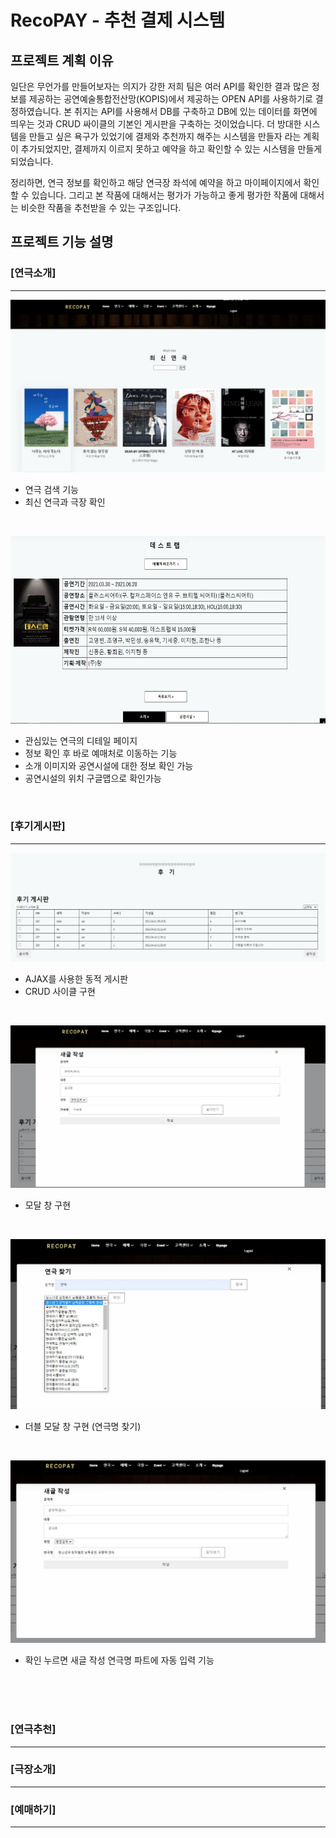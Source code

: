 # RecoPAY - 추천 결제 시스템
## 프로젝트 계획 이유
일단은 무언가를 만들어보자는 의지가 강한 저희 팀은 여러 API를 확인한 결과 많은 정보를 제공하는 공연예술통합전산망(KOPIS)에서 제공하는 OPEN API를 사용하기로 결정하였습니다. 본 취지는 API를 사용해서 DB를 구축하고 DB에 있는 데이터를 화면에 띄우는 것과 CRUD 싸이클의 기본인 게시판을 구축하는 것이었습니다. 더 방대한 시스템을 만들고 싶은 욕구가 있었기에 결제와 추천까지 해주는 시스템을 만들자 라는 계획이 추가되었지만, 결제까지 이르지 못하고 예약을 하고 확인할 수 있는 시스템을 만들게 되었습니다.

정리하면, 연극 정보를 확인하고 해당 연극장 좌석에 예약을 하고 마이페이지에서 확인할 수 있습니다. 그리고 본 작품에 대해서는 평가가 가능하고 좋게 평가한 작품에 대해서는 비슷한 작품을 추천받을 수 있는 구조입니다.


## 프로젝트 기능 설명

### [연극소개] 
<hr/>
<p align="center"> <img src="img/th_1.JPG"></img> </p>

- 연극 검색 기능
- 최신 연극과 극장 확인 

<br/>
<p align="center"> <img src="img/th_2.JPG" width="600px" height="300px"></img> </p>

- 관심있는 연극의 디테일 페이지
- 정보 확인 후 바로 예매처로 이동하는 기능
- 소개 이미지와 공연시설에 대한 정보 확인 가능
- 공연시설의 위치 구글맵으로 확인가능


<br/>

### [후기게시판] 
<hr/>
<p align="center"> <img src="img/th_3.JPG"></img> </p>

- AJAX를 사용한 동적 게시판
- CRUD 사이클 구현

<br/>
<p align="center"> <img src="img/th_5.JPG"></img> </p>

- 모달 창 구현

<br/>
<p align="center"> <img src="img/th_6.jpg"></img> </p>

- 더블 모달 창 구현 (연극명 찾기)

<br/>
<p align="center"> <img src="img/th_7.JPG"></img> </p>

- 확인 누르면 새글 작성 연극명 파트에 자동 입력 기능



<br/>
<br/><br/>



### [연극추천] 
<hr/>



### [극장소개] 
<hr/>


### [예매하기] 
<hr/>
